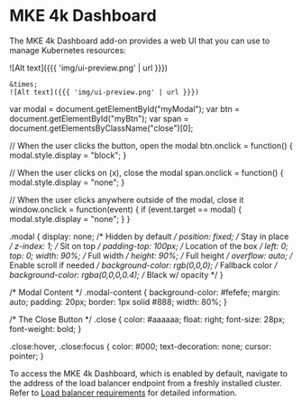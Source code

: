 # MKE 4k Dashboard

The MKE 4k Dashboard add-on provides a web UI that you can use to manage
Kubernetes resources:

![Alt text]({{{ 'img/ui-preview.png' | url }}})


  
    &times;
    ![Alt text]({{{ 'img/ui-preview.png' | url }}})
  



var modal = document.getElementById("myModal");
var btn = document.getElementById("myBtn");
var span = document.getElementsByClassName("close")[0];

// When the user clicks the button, open the modal
btn.onclick = function() {
  modal.style.display = "block";
}

// When the user clicks on  (x), close the modal
span.onclick = function() {
  modal.style.display = "none";
}

// When the user clicks anywhere outside of the modal, close it
window.onclick = function(event) {
  if (event.target == modal) {
    modal.style.display = "none";
  }
}



.modal {
  display: none; /* Hidden by default */
  position: fixed; /* Stay in place */
  z-index: 1; /* Sit on top */
  padding-top: 100px; /* Location of the box */
  left: 0;
  top: 0;
  width: 90%; /* Full width */
  height: 90%; /* Full height */
  overflow: auto; /* Enable scroll if needed */
  background-color: rgb(0,0,0); /* Fallback color */
  background-color: rgba(0,0,0,0.4); /* Black w/ opacity */
}

/* Modal Content */
.modal-content {
  background-color: #fefefe;
  margin: auto;
  padding: 20px;
  border: 1px solid #888;
  width: 80%;
}

/* The Close Button */
.close {
  color: #aaaaaa;
  float: right;
  font-size: 28px;
  font-weight: bold;
}

.close:hover,
.close:focus {
  color: #000;
  text-decoration: none;
  cursor: pointer;
}


To access the MKE 4k Dashboard, which is enabled by default, navigate to the
address of the load balancer endpoint from a freshly installed cluster. Refer
to [Load balancer requirements](../../getting-started/system-requirements#load-balancer-requirements) for detailed information.